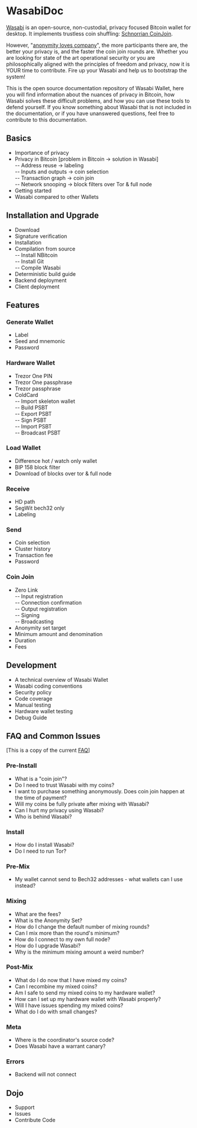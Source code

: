 # WasabiDoc

[Wasabi](https://wasabiwallet.io) is an open-source, non-custodial, privacy focused Bitcoin wallet for desktop. It implements trustless coin shuffling: [Schnorrian CoinJoin](https://github.com/nopara73/ZeroLink/).

However, "[anonymity loves company](https://www.freehaven.net/anonbib/cache/usability:weis2006.pdf)", the more participants there are, the better your privacy is, and the faster the coin join rounds are. Whether you are looking for state of the art operational security or you are philosophically aligned with the principles of freedom and privacy, now it is YOUR time to contribute. Fire up your Wasabi and help us to bootstrap the system!

This is the open source documentation repository of Wasabi Wallet, here you will find information about the nuances of privacy in Bitcoin, how Wasabi solves these difficult problems, and how you can use these tools to defend yourself. If you know something about Wasabi that is not included in the documentation, or if you have unanswered questions, feel free to contribute to this documentation.


## Basics

- Importance of privacy
- Privacy in Bitcoin [problem in Bitcoin -> solution in Wasabi] </br>
-- Address reuse -> labeling </br>
-- Inputs and outputs -> coin selection </br>
-- Transaction graph -> coin join </br>
-- Network snooping -> block filters over Tor & full node </br>
- Getting started
- Wasabi compared to other Wallets

## Installation and Upgrade

- Download
- Signature verification
- Installation
- Compilation from source </br>
-- Install NBitcoin </br>
-- Install Git </br>
-- Compile Wasabi </br>
- Deterministic build guide
- Backend deployment
- Client deployment

## Features 

### Generate Wallet
- Label
- Seed and mnemonic
- Password

### Hardware Wallet
- Trezor One PIN
- Trezor One passphrase
- Trezor passphrase
- ColdCard </br>
-- Import skeleton wallet </br>
-- Build PSBT </br>
-- Export PSBT </br>
-- Sign PSBT </br>
-- Import PSBT </br>
-- Broadcast PSBT </br>

### Load Wallet
- Difference hot / watch only wallet
- BIP 158 block filter
- Download of blocks over tor & full node

### Receive
- HD path
- SegWit bech32 only
- Labeling

### Send 
- Coin selection
- Cluster history
- Transaction fee
- Password

### Coin Join
- Zero Link </br>
-- Input registration </br>
-- Connection confirmation </br>
-- Output registration </br>
-- Signing </br>
-- Broadcasting </br>
- Anonymity set target
- Minimum amount and denomination
- Duration
- Fees


## Development

- A technical overview of Wasabi Wallet 
- Wasabi coding conventions
- Security policy
- Code coverage
- Manual testing
- Hardware wallet testing
- Debug Guide


## FAQ and Common Issues

[This is a copy of the current [FAQ](https://github.com/zkSNACKs/WalletWasabi/blob/master/WalletWasabi.Documentation/FAQ.md)]

### Pre-Install
- What is a "coin join"?
- Do I need to trust Wasabi with my coins?
- I want to purchase something anonymously. Does coin join happen at the time of payment?
- Will my coins be fully private after mixing with Wasabi?
- Can I hurt my privacy using Wasabi?
- Who is behind Wasabi?

### Install
- How do I install Wasabi?
- Do I need to run Tor?

### Pre-Mix
- My wallet cannot send to Bech32 addresses - what wallets can I use instead?

### Mixing
- What are the fees?
- What is the Anonymity Set?
- How do I change the default number of mixing rounds?
- Can I mix more than the round's minimum?
- How do I connect to my own full node?
- How do I upgrade Wasabi?
- Why is the minimum mixing amount a weird number?

### Post-Mix
- What do I do now that I have mixed my coins?
- Can I recombine my mixed coins?
- Am I safe to send my mixed coins to my hardware wallet?
- How can I set up my hardware wallet with Wasabi properly?
- Will I have issues spending my mixed coins?
- What do I do with small changes?

### Meta
- Where is the coordinator's source code?
- Does Wasabi have a warrant canary?

### Errors
- Backend will not connect


## Dojo

- Support
- Issues
- Contribute Code
